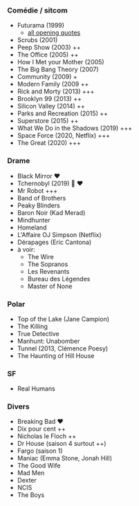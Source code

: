 ### Comédie / sitcom

* Futurama (1999)
    * [all opening quotes](https://theabbie.github.io/blog/All-Futurama-Opening-Quotes)
* Scrubs (2001)
* Peep Show (2003) ++
* The Office (2005) ++
* How I Met your Mother (2005)
* The Big Bang Theory (2007)
* Community (2009) +
* Modern Family (2009 ++
* Rick and Morty (2013) +++
* Brooklyn 99 (2013) ++
* Silicon Valley (2014) ++
* Parks and Recreation (2015) ++
* Superstore (2015) ++
* What We Do in the Shadows (2019) +++
* Space Force (2020, Netflix) +++
* The Great (2020) +++


### Drame

* Black Mirror ❤️
* Tchernobyl (2019) 🎥 ❤️
* Mr Robot +++
* Band of Brothers
* Peaky Blinders
* Baron Noir (Kad Merad)
* Mindhunter
* Homeland
* L'Affaire OJ Simpson (Netflix)
* Dérapages (Eric Cantona)
* à voir:
	* The Wire
	* The Sopranos
	* Les Revenants
	* Bureau des Légendes
	* Master of None


### Polar

* Top of the Lake (Jane Campion)
* The Killing
* True Detective
* Manhunt: Unabomber
* Tunnel (2013, Clémence Poesy)
* The Haunting of Hill House


### SF

* Real Humans


### Divers

* Breaking Bad ❤️
* Dix pour cent ++
* Nicholas le Floch ++
* Dr House (saison 4 surtout ++)
* Fargo (saison 1)
* Maniac (Emma Stone, Jonah Hill)
* The Good Wife
* Mad Men
* Dexter
* NCIS
* The Boys
